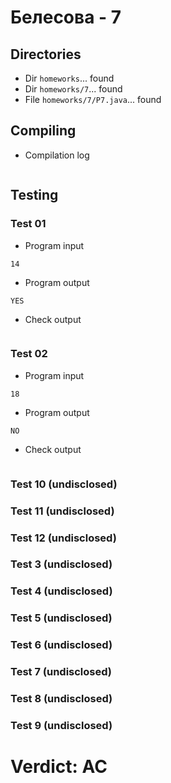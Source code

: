 # Белесова - 7
## Directories
- Dir `homeworks`... found
- Dir `homeworks/7`... found
- File `homeworks/7/P7.java`... found
## Compiling
- Compilation log
```

```
## Testing
### Test 01
- Program input
```
14

```
- Program output
```
YES

```
- Check output
```

```
### Test 02
- Program input
```
18

```
- Program output
```
NO

```
- Check output
```

```
### Test 10 (undisclosed)
### Test 11 (undisclosed)
### Test 12 (undisclosed)
### Test 3 (undisclosed)
### Test 4 (undisclosed)
### Test 5 (undisclosed)
### Test 6 (undisclosed)
### Test 7 (undisclosed)
### Test 8 (undisclosed)
### Test 9 (undisclosed)
# Verdict: AC

